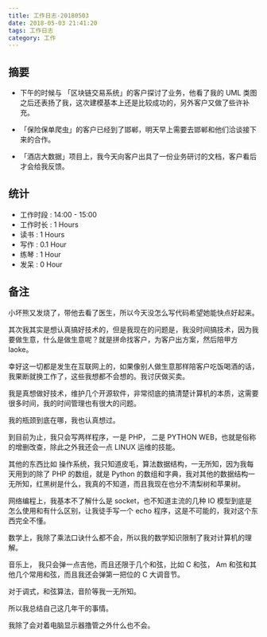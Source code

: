 ```yaml
---
title: 工作日志-20180503
date: 2018-05-03 21:41:20
tags: 工作日志
category: 工作
---
```


## 摘要

* 下午的时候与 「区块链交易系统」的客户探讨了业务，他看了我的 UML 类图之后还表扬了我，这次建模基本上还是比较成功的，另外客户又做了些许补充。

* 「保险保单爬虫」的客户已经到了邯郸，明天早上需要去邯郸和他们洽谈接下来的合作。

* 「酒店大数据」项目上，我今天向客户出具了一份业务研讨的文档，客户看后才会给我反馈。

## 统计

* 工作时段 : 14:00 - 15:00
* 工作时长 : 1 Hours
* 读书 : 1 Hours
* 写作 : 0.1 Hour
* 练琴 : 1 Hour
* 发呆 : 0 Hour


## 备注

小坏熊又发烧了，带他去看了医生，所以今天没怎么写代码希望她能快点好起来。

其次我其实是想认真搞好技术的，但是我现在的问题是，我没时间搞技术，因为我要做生意，什么是做生意呢？就是拼命找客户，为客户出方案，然后陪甲方 laoke。

幸好这一切都是发生在互联网上的，如果像别人做生意那样陪客户吃饭喝酒的话，我果断就换工作了，这些我想都不会想的。我讨厌做买卖。

我是真想做好技术，维护几个开源软件，非常彻底的搞清楚计算机的本质，这需要很多时间，我的时间管理也有很大的问题。

我的瓶颈到底在哪，我也认真想过。

到目前为止，我只会写两样程序，一是 PHP， 二是 PYTHON WEB，也就是俗称的增删改查，除此之外我还会一点 LINUX 运维的技能。

其他的东西比如 操作系统，我只知道皮毛，算法数据结构，一无所知，因为我每天用到的除了 PHP 的数组，就是 Python 的数组和字典，我对其他的数据结构一无所知，红黑树是什么，我真的不知道，而且我现在也分不清梨树和苹果树。

网络编程上，我基本不了解什么是 socket，也不知道主流的几种 IO 模型到底是怎么使用和有什么区别，让我徒手写一个 echo 程序，这是不可能的，我对这个东西完全不懂。

数学上，我除了乘法口诀什么都不会，所以我的数学知识限制了我对计算机的理解。

音乐上， 我只会弹一点吉他，而且还限于几个和弦，比如 C 和弦， Am 和弦和其他几个常用和弦，而且我还会弹第一把位的 C 大调音节。

对于调式，和弦算法，音阶等我一无所知。

所以我总结自己这几年干的事情。

我除了会对着电脑显示器撸管之外什么也不会。
